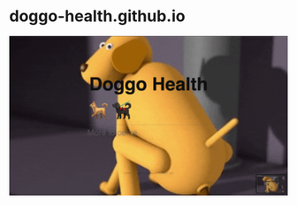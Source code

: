 # doggo-health.github.io

![img](https://raw.githubusercontent.com/doggo-health/doggo-health.github.io/gh-pages/screen.png)
